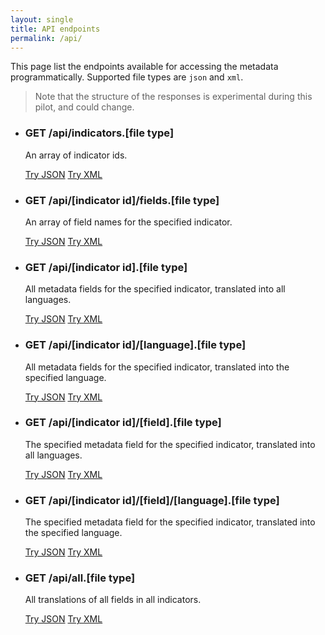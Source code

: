 ```yaml
---
layout: single
title: API endpoints
permalink: /api/
---
```

This page list the endpoints available for accessing the metadata programmatically. Supported file types are `json` and `xml`.

> Note that the structure of the responses is experimental during this pilot, and could change.

* ### GET /api/indicators.[file type]

    An array of indicator ids.

    <a class="btn btn--info" href="indicators.json">Try JSON</a>
    <a class="btn btn--info" href="indicators.xml">Try XML</a>

* ### GET /api/[indicator id]/fields.[file type]

    An array of field names for the specified indicator.

    <a class="btn btn--info" href="3-8-2/fields.json">Try JSON</a>
    <a class="btn btn--info" href="3-8-2/fields.xml">Try XML</a>

* ### GET /api/[indicator id].[file type]

    All metadata fields for the specified indicator, translated into all languages.

    <a class="btn btn--info" href="3-8-2.json">Try JSON</a>
    <a class="btn btn--info" href="3-8-2.xml">Try XML</a>

* ### GET /api/[indicator id]/[language].[file type]

    All metadata fields for the specified indicator, translated into the specified language.

    <a class="btn btn--info" href="3-8-2/en.json">Try JSON</a>
    <a class="btn btn--info" href="3-8-2/en.xml">Try XML</a>

* ### GET /api/[indicator id]/[field].[file type]

    The specified metadata field for the specified indicator, translated into all languages.

    <a class="btn btn--info" href="3-8-2/COLL_METHOD.json">Try JSON</a>
    <a class="btn btn--info" href="3-8-2/COLL_METHOD.xml">Try XML</a>

* ### GET /api/[indicator id]/[field]/[language].[file type]

    The specified metadata field for the specified indicator, translated into the specified language.

    <a class="btn btn--info" href="3-8-2/COLL_METHOD/en.json">Try JSON</a>
    <a class="btn btn--info" href="3-8-2/COLL_METHOD/en.xml">Try XML</a>

* ### GET /api/all.[file type]

    All translations of all fields in all indicators.

    <a class="btn btn--info" href="all.json">Try JSON</a>
    <a class="btn btn--info" href="all.xml">Try XML</a>

